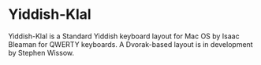 # Yiddish-Klal
Yiddish-Klal is a Standard Yiddish keyboard layout for Mac OS by Isaac Bleaman for QWERTY keyboards. A Dvorak-based layout is in development by Stephen Wissow.
